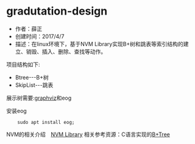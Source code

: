 # gradutation-design

* 作者：薛正　
* 创建时间：2017/4/7
* 描述：在linux环境下，基于NVM Library实现B+树和跳表等索引结构的建立、销毁、插入、删除、查找等动作。

项目结构如下:

* Btree---B+树
* SkipList---跳表


展示树需要:[graphviz](http://www.graphviz.org/)和eog


安装eog
```shell
    sudo apt install eog;
```
NVM的相关介绍　[NVM Library](http://pmem.io/)
相关参考资源：C语言实现的[B+Tree](http://www.amittai.com/prose/bpt.c) 
